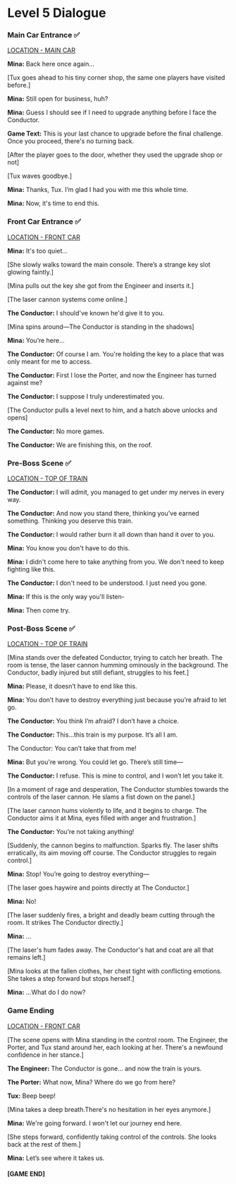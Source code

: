 # Level 5 Dialogue

### Main Car Entrance :white_check_mark:
<u>LOCATION - MAIN CAR</u>

**Mina:** Back here once again...

[Tux goes ahead to his tiny corner shop, the same one players have visited before.]

**Mina:** Still open for business, huh?

**Mina:** Guess I should see if I need to upgrade anything before I face the Conductor.

**Game Text:** This is your last chance to upgrade before the final challenge. Once you proceed, there's no turning back.

[After the player goes to the door, whether they used the upgrade shop or not]

[Tux waves goodbye.]

**Mina:** Thanks, Tux. I’m glad I had you with me this whole time.

**Mina:** Now, it's time to end this.

### Front Car Entrance :white_check_mark:
<u>LOCATION - FRONT CAR</u>

**Mina:** It's too quiet...

[She slowly walks toward the main console. There’s a strange key slot glowing faintly.]

[Mina pulls out the key she got from the Engineer and inserts it.]

[The laser cannon systems come online.]

**The Conductor:** I should've known he'd give it to you.

[Mina spins around—The Conductor is standing in the shadows]

**Mina:** You’re here...

**The Conductor:** Of course I am. You're holding the key to a place that was only meant for me to access.

**The Conductor:** First I lose the Porter, and now the Engineer has turned against me?

**The Conductor:** I suppose I truly underestimated you.

[The Conductor pulls a level next to him, and a hatch above unlocks and opens]

**The Conductor:** No more games.

**The Conductor:** We are finishing this, on the roof.

### Pre-Boss Scene :white_check_mark:
<u>LOCATION - TOP OF TRAIN</u>

**The Conductor:** I will admit, you managed to get under my nerves in every way.

**The Conductor:** And now you stand there, thinking you’ve earned something. Thinking you deserve this train.

**The Conductor:** I would rather burn it all down than hand it over to you.

**Mina:** You know you don't have to do this.

**Mina:** I didn't come here to take anything from you. We don't need to keep fighting like this.

**The Conductor:** I don't need to be understood. I just need you gone.

**Mina:** If this is the only way you'll listen-

**Mina:** Then come try.

### Post-Boss Scene :white_check_mark:
<u>LOCATION - TOP OF TRAIN</u>

[Mina stands over the defeated Conductor, trying to catch her breath. The room is tense, the laser cannon humming ominously in the background. The Conductor, badly injured but still defiant, struggles to his feet.]

**Mina:** Please, it doesn’t have to end like this.

**Mina:** You don’t have to destroy everything just because you’re afraid to let go.

**The Conductor:** You think I’m afraid? I don’t have a choice.

**The Conductor:** This...this train is my purpose. It’s all I am.

The Conductor: You can’t take that from me!

**Mina:** But you're wrong. You could let go. There’s still time—

**The Conductor:** I refuse. This is mine to control, and I won’t let you take it.

[In a moment of rage and desperation, The Conductor stumbles towards the controls of the laser cannon. He slams a fist down on the panel.]

[The laser cannon hums violently to life, and it begins to charge. The Conductor aims it at Mina, eyes filled with anger and frustration.]

**The Conductor:** You’re not taking anything!

[Suddenly, the cannon begins to malfunction. Sparks fly. The laser shifts erratically, its aim moving off course. The Conductor struggles to regain control.]

**Mina:** Stop! You’re going to destroy everything—

[The laser goes haywire and points directly at The Conductor.]

**Mina:** No!

[The laser suddenly fires, a bright and deadly beam cutting through the room. It strikes The Conductor directly.]

**Mina:** ...

[The laser's hum fades away. The Conductor's hat and coat are all that remains left.]

[Mina looks at the fallen clothes, her chest tight with conflicting emotions. She takes a step forward but stops herself.]

**Mina:** ...What do I do now?

### Game Ending
<u>LOCATION - FRONT CAR</u>

[The scene opens with Mina standing in the control room. The Engineer, the Porter, and Tux stand around her, each looking at her. There's a newfound confidence in her stance.]

**The Engineer:** The Conductor is gone... and now the train is yours.

**The Porter:** What now, Mina? Where do we go from here?

**Tux:** Beep beep!

[Mina takes a deep breath.There's no hesitation in her eyes anymore.]

**Mina:** We're going forward. I won't let our journey end here.

[She steps forward, confidently taking control of the controls. She looks back at the rest of them.]

**Mina:** Let’s see where it takes us.

#### **[GAME END]**